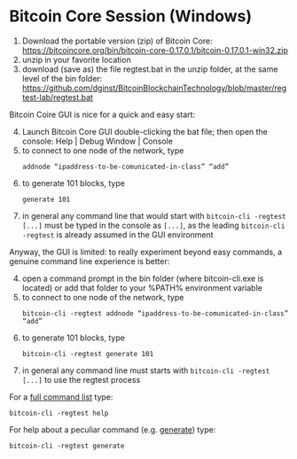 # Bitcoin Core Session (Windows)

1. Download the portable version (zip) of Bitcoin Core:  
   <https://bitcoincore.org/bin/bitcoin-core-0.17.0.1/bitcoin-0.17.0.1-win32.zip>
2. unzip in your favorite location
3. download (save as) the file regtest.bat in the unzip folder, at the same level of the bin folder:  
   <https://github.com/dginst/BitcoinBlockchainTechnology/blob/master/regtest-lab/regtest.bat>

Bitcoin Coire GUI is nice for a quick and easy start:

4. Launch Bitcoin Core GUI double-clicking the bat file; then open the console: Help | Debug Window | Console
6. to connect to one node of the network, type  
   ```
   addnode “ipaddress-to-be-comunicated-in-class” “add”
   ```
6. to generate 101 blocks, type  
   ```
   generate 101
   ```
7. in general any command line that would start with `bitcoin-cli -regtest [...]` must be typed in the console as `[...]`, as the leading `bitcoin-cli -regtest` is already assumed in the GUI environment

Anyway, the GUI is limited: to really experiment beyond easy commands, a genuine command line experience is better:

4. open a command prompt in the bin folder (where bitcoin-cli.exe is located) or add that folder to your %PATH% environment variable
5. to connect to one node of the network, type  
   ```
   bitcoin-cli -regtest addnode “ipaddress-to-be-comunicated-in-class” “add”
   ```
6. to generate 101 blocks, type  
   ```
   bitcoin-cli -regtest generate 101
   ```
7. in general any command line must starts with `bitcoin-cli -regtest [...]` to use the regtest process

For a [full command list](https://bitcoincore.org/en/doc/0.17.0/) type:
   ```
   bitcoin-cli -regtest help
   ```

For help about a peculiar command (e.g. [generate](https://bitcoincore.org/en/doc/0.17.0/rpc/generating/generate/)) type:
   ```
   bitcoin-cli -regtest generate
   ```
